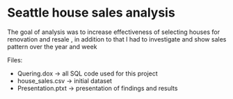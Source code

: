 
# Seattle house sales analysis 
The goal of analysis was to increase effectiveness of selecting houses for renovation and resale , in addition to that I had to investigate and show sales pattern over the year and week 

Files:
* Quering.dox -> all SQL code used for this project 
* house_sales.csv -> initial dataset 
* Presentation.ptxt -> presentation of findings and results 
